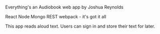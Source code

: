 Everything's an Audiobook web app by Joshua Reynolds

React Node Mongo REST webpack - it's got it all

This app reads aloud text. Users can sign in and store their text for later.
